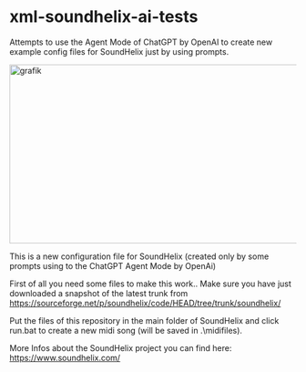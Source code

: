 # xml-soundhelix-ai-tests
Attempts to use the Agent Mode of ChatGPT by OpenAI to create new example config files for SoundHelix just by using prompts.

<img width="1110" height="314" alt="grafik" src="https://github.com/user-attachments/assets/d2f83c9c-bbda-4c16-b389-2ca70e1dc375" />

This is a new configuration file for SoundHelix (created only by some prompts using to the ChatGPT Agent Mode by OpenAi)

First of all you need some files to make this work.. 
Make sure you have just downloaded a snapshot of the latest trunk from https://sourceforge.net/p/soundhelix/code/HEAD/tree/trunk/soundhelix/ 

Put the files of this repository in the main folder of SoundHelix and click run.bat to create a new midi song (will be saved in .\midifiles).

More Infos about the SoundHelix project you can find here: https://www.soundhelix.com/
